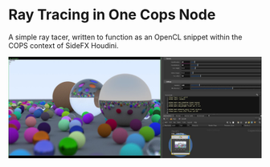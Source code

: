 # Ray Tracing in One Cops Node

A simple ray tacer, written to function as an OpenCL snippet within the COPS context of SideFX Houdini.

![alt text](https://github.com/richardcope/cops-ray-tracer/blob/main/images/capture001.JPG "rendered scene in cops")
